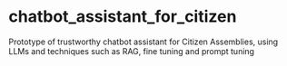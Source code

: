 # chatbot_assistant_for_citizen
Prototype of trustworthy chatbot assistant for Citizen Assemblies, using LLMs and techniques such as RAG, fine tuning and prompt tuning
